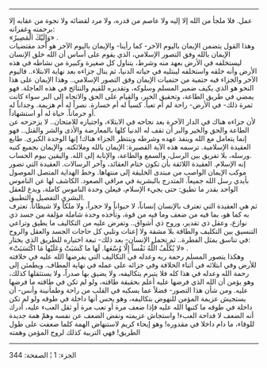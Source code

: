 ------------------------------------------------------------------------

عمل. فلا ملجأ من الله إلا إليه ولا عاصم من قدره، ولا مرد لقضائه ولا نجوة
من عقابه إلا برحمته وغفرانه:  
«وَإِلَيْكَ الْمَصِيرُ» .  
وهذا القول يتضمن الإيمان باليوم الآخر- كما رأينا- والإيمان باليوم الآخر
هو أحد مقتضيات الإيمان بالله وفق التصور الإسلامي، الذي يقوم على أساس أن
الله خلق الإنسان ليستخلفه في الأرض بعهد منه وشرط، يتناول كل صغيرة وكبيرة
من نشاطه في هذه الأرض وأنه خلقه واستخلفه ليبتليه في حياته الدنيا، ثم
ينال جزاءه بعد نهاية الابتلاء.. فاليوم الآخر والجزاء فيه حتمية من حتميات
الإيمان وفق التصور الإسلامي.. وهذا الإيمان على هذا النحو هو الذي يكيف
ضمير المسلم وسلوكه، وتقديره للقيم والنتائج في هذه العاجلة. فهو يمضي في
طريق الطاعة، وتحقيق الخير، والقيام على الحق والاتجاه إلى البر سواء كانت
ثمرة ذلك- في الأرض- راحة لم أم تعباً. كسباً له أم خسارة. نصراً له أم هزيمة.
وجداناً له أو حرماناً. حياة له أو استشهاداً.  
لأن جزاءه هناك في الدار الآخرة بعد نجاحه في الابتلاء، واجتيازه
للامتحان.. لا يزحزحه عن الطاعة والحق والخير والبر أن تقف له الدنيا كلها
بالمعارضة والأذى والشر والقتل.. فهو إنما يتعامل مع الله وينفذ عهده وشرطه
وينتظر الجزاء هناك! إنها الوحدة الكبرى. طابع العقيدة الإسلامية. ترسمه
هذه الآية القصيرة: الإيمان بالله وملائكته. والإيمان بجميع كتبه ورسله،
بلا تفريق بين الرسل، والسمع والطاعة، والإنابة إلى الله. واليقين بيوم
الحساب.  
إنه الإسلام. العقيدة اللائقة بأن تكون ختام العقائد، وآخر الرسالات.
العقيدة التي تصور موكب الإيمان الواصب من مبتدى الخليقة إلى منتهاها. وخط
الهداية المتصل الموصول بأيدي رسل الله جميعاً. المتدرج بالبشرية في مراقي
الصعود. الكاشف لها عن الناموس الواحد بقدر ما تطيق: حتى يجيء الإسلام،
فيعلن وحدة الناموس كاملة، ويدع للعقل البشري التفصيل والتطبيق.  
ثم هي العقيدة التي تعترف بالإنسان إنساناً، لا حيواناً ولا حجراً، ولا ملكاً
ولا شيطاناً. تعترف به كما هو، بما فيه من ضعف وما فيه من قوة، وتأخذه وحدة
شاملة مؤلفة من جسد ذي نوازع، وعقل ذي تقدير، وروح ذي أشواق.. وتفرض عليه
من التكاليف ما يطيق وتراعي التنسيق بين التكليف والطاقة بلا مشقة ولا
إعنات وتلبي كل حاجات الجسد والعقل والروح في تناسق يمثل الفطرة.. ثم تحمل
الإنسان- بعد ذلك- تبعة اختياره للطريق الذي يختار:  
«لا يُكَلِّفُ اللَّهُ نَفْساً إِلَّا وُسْعَها. لَها ما كَسَبَتْ وَعَلَيْها مَا اكْتَسَبَتْ» .  
وهكذا يتصور المسلم رحمة ربه وعدله في التكاليف التي يفرضها الله عليه في
خلافته للأرض وفي ابتلائه في أثناء الخلافة وفي جزائه على عمله في نهاية
المطاف. ويطمئن إلى رحمة الله وعدله في هذا كله فلا يتبرم بتكاليفه، ولا
يضيق بها صدراً، ولا يستثقلها كذلك، وهو يؤمن أن الله الذي فرضها عليه أعلم
بحقيقة طاقته، ولو لم تكن في طاقته ما فرضها عليه. ومن شأن هذا التصور-
فضلاً عما يسكبه في القلب من راحة وطمأنينة وأنس- أن يستجيش عزيمة المؤمن
للنهوض بتكاليفه، وهو يحس أنها داخلة في طوقه ولو لم تكن داخلة في طوقه ما
كتبها الله عليه فإذا ضعف مرة أو تعب مرة أو ثقل العبء عليه، أدرك أنه
الضعف لا فداحة العبء! واستجاش عزيمته ونفض الضعف عن نفسه وهمّ همة جديدة
للوفاء، ما دام داخلا في مقدوره! وهو إيحاء كريم لاستنهاض الهمة كلما ضعفت
على طول الطريق! فهي التربية كذلك لروح المؤمن وهمته

------------------------------------------------------------------------

الجزء: 1 ¦ الصفحة: 344
